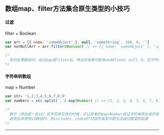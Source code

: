 ## 数组map、filter方法集合原生类型的小技巧


#### 过滤

filter + Boolean

```js
var arr = [{ name: 'someObject' }, null, 'someString', 100, 0, '']
var notNullArr = arr.filter(Boolean) // => [{ name: 'someObject' }, 'someString', 100]

/*
  有时处理数组时，经过map或filter后，得出的结果可能有undefined、null、0、空字符串等，可以用filter+Boolean进行简单快捷的过滤
*/
```


#### 字符串转数组

map + Number

```js
var str= '1,2,3,4,5,6,7,8,9'
var numbers = str.split(',').map(Number) // => [1, 2, 3, 4, 5, 6, 7, 8, 9]

/*
  数字（特别是一些id）和字符串互转的时候，可以简单的map+Number保证字符串转出来的是数字，
  避免后续使用id数组时，用includes、indexOf时因为类型问题无法返回期望的结果
*/
```


---------

